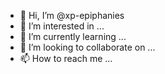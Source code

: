 - 👋 Hi, I’m @xp-epiphanies
- 👀 I’m interested in ...
- 🌱 I’m currently learning ...
- 💞️ I’m looking to collaborate on ...
- 📫 How to reach me ...

<!---
xp-epiphanies/xp-epiphanies is a ✨ special ✨ repository because its `README.md` (this file) appears on your GitHub profile.
You can click the Preview link to take a look at your changes.
--->
